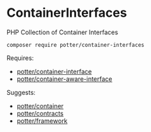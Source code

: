 # ContainerInterfaces
PHP Collection of Container Interfaces

`composer require potter/container-interfaces`

Requires:
 * [potter/container-interface](https://github.com/jaypotter/ContainerInterface)
 * [potter/container-aware-interface](https://github.com/jaypotter/ContainerAwareInterface)

Suggests:
 * [potter/container](https://github.com/jaypotter/Container)
 * [potter/contracts](https://github.com/jaypotter/Contracts)
 * [potter/framework](https://github.com/jaypotter/Framework)
